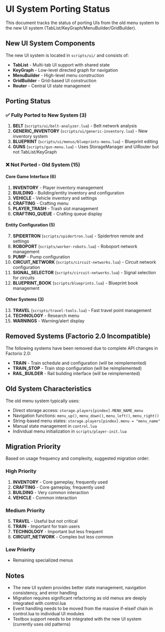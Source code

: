 # UI System Porting Status

This document tracks the status of porting UIs from the old menu system to the new UI system (TabList/KeyGraph/MenuBuilder/GridBuilder).

## New UI System Components

The new UI system is located in `scripts/ui/` and consists of:
- **TabList** - Multi-tab UI support with shared state
- **KeyGraph** - Low-level directed graph for navigation
- **MenuBuilder** - High-level menu construction
- **GridBuilder** - Grid-based UI construction
- **Router** - Central UI state management

## Porting Status

### ✅ Fully Ported to New System (3)
1. **BELT** (`scripts/ui/belt-analyzer.lua`) - Belt network analysis
2. **GENERIC_INVENTORY** (`scripts/ui/generic-inventory.lua`) - New inventory system
3. **BLUEPRINT** (`scripts/ui/menus/blueprints-menu.lua`) - Blueprint editing
4. **GUNS** (`scripts/gun-menu.lua`) - Uses StorageManager and UiRouter but not TabList/KeyGraph

### ❌ Not Ported - Old System (15)

#### Core Game Interface (6)
1. **INVENTORY** - Player inventory management
2. **BUILDING** - Building/entity inventory and configuration
3. **VEHICLE** - Vehicle inventory and settings
4. **CRAFTING** - Crafting menu
5. **PLAYER_TRASH** - Trash slot management
6. **CRAFTING_QUEUE** - Crafting queue display

#### Entity Configuration (5)
7. **SPIDERTRON** (`scripts/spidertron.lua`) - Spidertron remote and settings
8. **ROBOPORT** (`scripts/worker-robots.lua`) - Roboport network management
9. **PUMP** - Pump configuration
10. **CIRCUIT_NETWORK** (`scripts/circuit-networks.lua`) - Circuit network configuration
11. **SIGNAL_SELECTOR** (`scripts/circuit-networks.lua`) - Signal selection for circuits
12. **BLUEPRINT_BOOK** (`scripts/blueprints.lua`) - Blueprint book management

#### Other Systems (3)
13. **TRAVEL** (`scripts/travel-tools.lua`) - Fast travel point management
14. **TECHNOLOGY** - Research menu
15. **WARNINGS** - Warning/alert display

## Removed Systems (Factorio 2.0 Incompatible)

The following systems have been removed due to complete API changes in Factorio 2.0:
- **TRAIN** - Train schedule and configuration (will be reimplemented)
- **TRAIN_STOP** - Train stop configuration (will be reimplemented)
- **RAIL_BUILDER** - Rail building interface (will be reimplemented)


## Old System Characteristics

The old menu system typically uses:
- Direct storage access: `storage.players[pindex].MENU_NAME_menu`
- Navigation functions: `menu_up()`, `menu_down()`, `menu_left()`, `menu_right()`
- String-based menu states: `storage.players[pindex].menu = "menu_name"`
- Manual state management in `control.lua`
- Individual menu initialization in `scripts/player-init.lua`

## Migration Priority

Based on usage frequency and complexity, suggested migration order:

### High Priority
1. **INVENTORY** - Core gameplay, frequently used
2. **CRAFTING** - Core gameplay, frequently used
3. **BUILDING** - Very common interaction
4. **VEHICLE** - Common interaction

### Medium Priority
5. **TRAVEL** - Useful but not critical
6. **TRAIN** - Important for train users
7. **TECHNOLOGY** - Important but less frequent
8. **CIRCUIT_NETWORK** - Complex but less common

### Low Priority
- Remaining specialized menus

## Notes

- The new UI system provides better state management, navigation consistency, and error handling
- Migration requires significant refactoring as old menus are deeply integrated with control.lua
- Event handling needs to be moved from the massive if-elseif chain in control.lua to individual UI modules
- Textbox support needs to be integrated with the new UI system (currently uses old patterns)